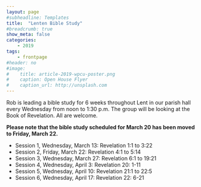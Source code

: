 ```yaml
---
layout: page
#subheadline: Templates
title:  "Lenten Bible Study"
#breadcrumb: true
show_meta: false
categories:
    - 2019
tags:
    - frontpage
#header: no
#image:
#    title: article-2019-wpcu-poster.png
#    caption: Open House Flyer
#    caption_url: http://unsplash.com
---
```

Rob is leading a bible study for 6 weeks throughout Lent in our parish hall every Wednesday from noon to 1:30 p.m. The group will be looking at the Book of Revelation.  All are welcome.

**Please note that the bible study scheduled for March 20 has been moved to Friday, March 22.**

* Session 1, Wednesday, March 13: Revelation 1:1 to 3:22
* Session 2, Friday, March 22: Revelation 4:1 to 5:14
* Session 3, Wednesday, March 27: Revelation 6:1 to 19:21
* Session 4, Wednesday, April 3: Revelation 20: 1-11
* Session 5, Wednesday, April 10: Revelation 21:1 to 22:5
* Session 6, Wednesday, April 17: Revelation 22: 6-21
